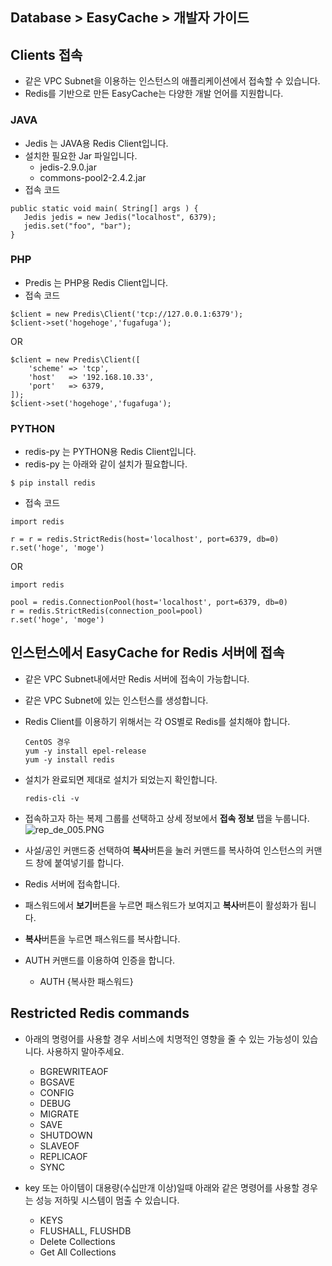 ## Database > EasyCache > 개발자 가이드

## Clients 접속

* 같은 VPC Subnet을 이용하는 인스턴스의 애플리케이션에서 접속할 수 있습니다.
* Redis를 기반으로 만든 EasyCache는 다양한 개발 언어를 지원합니다.

### JAVA

* Jedis 는 JAVA용 Redis Client입니다.
* 설치한 필요한 Jar 파일입니다.
    * jedis-2.9.0.jar
    * commons-pool2-2.4.2.jar
* 접속 코드
 ```
 public static void main( String[] args ) {
    Jedis jedis = new Jedis("localhost", 6379);
    jedis.set("foo", "bar");
}
 ```
 
### PHP

* Predis 는 PHP용 Redis Client입니다.
* 접속 코드
```
$client = new Predis\Client('tcp://127.0.0.1:6379');
$client->set('hogehoge','fugafuga');
```
OR
```
$client = new Predis\Client([
    'scheme' => 'tcp',
    'host'   => '192.168.10.33',
    'port'   => 6379,
]);
$client->set('hogehoge','fugafuga');
```

### PYTHON

* redis-py 는 PYTHON용 Redis Client입니다.
* redis-py 는 아래와 같이 설치가 필요합니다.
```
$ pip install redis
```

* 접속 코드
```
import redis

r = r = redis.StrictRedis(host='localhost', port=6379, db=0)
r.set('hoge', 'moge')
```
OR
```
import redis

pool = redis.ConnectionPool(host='localhost', port=6379, db=0)
r = redis.StrictRedis(connection_pool=pool)
r.set('hoge', 'moge')
```

## 인스턴스에서 EasyCache for Redis 서버에 접속

* 같은 VPC Subnet내에서만 Redis 서버에 접속이 가능합니다. 
* 같은 VPC Subnet에 있는 인스턴스를 생성합니다.
* Redis Client를 이용하기 위해서는 각 OS별로 Redis를 설치해야 합니다.
    ```
    CentOS 경우
    yum -y install epel-release   
    yum -y install redis
    ```
* 설치가 완료되면 제대로 설치가 되었는지 확인합니다.
    ```
    redis-cli -v
    ```

* 접속하고자 하는 복제 그룹를 선택하고 상세 정보에서 **접속 정보** 탭을 누룹니다. 
 ![rep_de_005.PNG](https://static.toastoven.net/prod_easycache/19.12.06/rep_connection_info_001.PNG)
* 사설/공인 커맨드중 선택하여 **복사**버튼을 눌러 커맨드를 복사하여 인스턴스의 커맨드 창에 붙여넣기를 합니다.
* Redis 서버에 접속합니다. 
* 패스워드에서 **보기**버튼을 누르면 패스워드가 보여지고 **복사**버튼이 활성화가 됩니다.
* **복사**버튼을 누르면 패스워드를 복사합니다.
* AUTH 커맨드를 이용하여 인증을 합니다.
    * AUTH {복사한 패스워드}
    
## Restricted Redis commands

* 아래의 명령어를 사용할 경우 서비스에 치명적인 영향을 줄 수 있는 가능성이 있습니다. 사용하지 말아주세요.

  * BGREWRITEAOF
  * BGSAVE
  * CONFIG
  * DEBUG
  * MIGRATE
  * SAVE
  * SHUTDOWN
  * SLAVEOF
  * REPLICAOF
  * SYNC

* key 또는 아이템이 대용량(수십만개 이상)일때 아래와 같은 명령어를 사용할 경우는 성능 저하및 시스템이 멈출 수 있습니다.

  * KEYS
  * FLUSHALL, FLUSHDB
  * Delete Collections
  * Get All Collections
